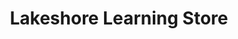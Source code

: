 ---
title: "Lakeshore Learning Store"
url: /oklahoma-city/lakeshore-learning-store/
shop: Spielzeug
---